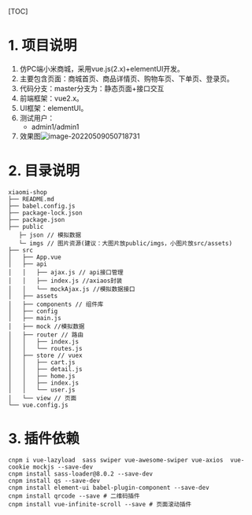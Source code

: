 [TOC]

# 1. 项目说明
1. 仿PC端小米商城，采用vue.js(2.x)+elementUI开发。
2. 主要包含页面：商城首页、商品详情页、购物车页、下单页、登录页。
3. 代码分支：master分支为：静态页面+接口交互
4. 前端框架：vue2.x。
5. UI框架：elementUI。
5. 测试用户：  
   * admin1/admin1 
7. 效果图![image-20220509050718731](C:\Users\26244\Desktop\image-20220509050718731.png)


# 2. 目录说明
```
xiaomi-shop
├── README.md
├── babel.config.js
├── package-lock.json
├── package.json
├── public
   ├─ json // 模拟数据
   └─ imgs // 图片资源(建议：大图片放public/imgs，小图片放src/assets)
├── src
│   ├── App.vue
│   ├── api
│   │   ├── ajax.js // api接口管理
│   │   ├── index.js //axiaos封装
│   │   └── mockAjax.js //模拟数据接口
│   ├── assets
│   ├── components // 组件库
│   ├── config
│   ├── main.js
│   ├── mock //模拟数据
│   ├── router // 路由
│   │   ├── index.js
│   │   └── routes.js
│   ├── store // vuex
│   │   ├── cart.js
│   │   ├── detail.js
│   │   ├── home.js
│   │   ├── index.js
│   │   └── user.js
│   └── view // 页面
└── vue.config.js
```

# 3. 插件依赖
```
cnpm i vue-lazyload  sass swiper vue-awesome-swiper vue-axios  vue-cookie mockjs --save-dev
cnpm install sass-loader@8.0.2 --save-dev
cnpm install qs --save-dev
cnpm install element-ui babel-plugin-component --save-dev
cnpm install qrcode --save # 二维码插件
cnpm install vue-infinite-scroll --save # 页面滚动插件
```

